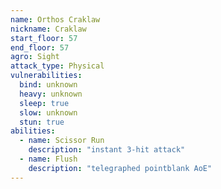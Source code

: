 ```yaml
---
name: Orthos Craklaw
nickname: Craklaw
start_floor: 57
end_floor: 57
agro: Sight
attack_type: Physical
vulnerabilities:
  bind: unknown
  heavy: unknown
  sleep: true
  slow: unknown
  stun: true
abilities:
  - name: Scissor Run
    description: "instant 3-hit attack"
  - name: Flush
    description: "telegraphed pointblank AoE"
---
```

